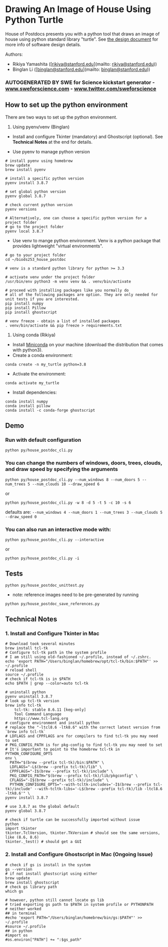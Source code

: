 # Drawing An Image of House Using Python Turtle

House of Postdocs presents you with a python tool that draws an image of house using python standard library "turtle". See [the design document](Design.md) for more info of software design details.

Authors: 
- Rikiya Yamashita ([rikiya@stanford.edu](mailto: rikiya@stanford.edu)) 
- Binglan Li ([binglan@stanford.edu](mailto: binglan@stanford.edu))

### AUTOGENERATED BY SWE for Science kickstart generator - www.sweforscience.com - www.twitter.com/sweforscience

## How to set up the python environment

There are two ways to set up the python environment.

1. Using pyenv/venv (Binglan)

- Install and configure Tkinter (mandatory) and Ghostscript (optional). See **Technical Notes** at the end for details. 

- Use pyenv to manage python version
```
# install pyenv using homebrew
brew update
brew install pyenv

# install a specific python version
pyenv install 3.8.7

# set global python version
pyenv global 3.8.7

# check current python version
pyenv versions

# Alternatively, one can choose a specific python version for a project folder
# go to the project folder
pyenv local 3.8.7
```

- Use venv to mange python environment. Venv is a python package that provides lightweight "virtual environments".
```
# go to your project folder
cd ~/biods253_house_postdoc

# venv is a standard python library for python >= 3.3

# activate venv under the project folder
/usr/bin/env python3 -m venv venv && . venv/bin/activate

# proceed with installing packages like you normally do
# all of the following packages are option. They are only needed for unit tests if you are interested.
pip install numpy
pip install Pillow
pip install ghostscript

# venv freeze - obtain a list of installed packages
. venv/bin/activate && pip freeze > requirements.txt
```

1. Using conda (Rikiya)
- Install [Miniconda](https://docs.conda.io/en/latest/miniconda.html#linux-installers) on your machine (download the distribution that comes with python3).  
- Create a conda environment:
```
conda create -n my_turtle python=3.8
```  
- Activate the environment:
```
conda activate my_turtle
```
- Install dependencies:
```
conda install numpy
conda install pillow
conda install -c conda-forge ghostscript  
```

## Demo
### Run with default configuration
```
python py/house_postdoc_cli.py
```

### You can change the numbers of windows, doors, trees, clouds, and draw speed by specifying the arguments
```
python py/house_postdoc_cli.py --num_windows 8 --num_doors 5 --num_trees 5 --num_clouds 10 --draw_speed 6
```
or
```
python py/house_postdoc_cli.py -w 8 -d 5 -t 5 -c 10 -s 6
```
defaults are: `--num_windows 4 --num_doors 1 --num_trees 3 --num_clouds 5 --draw_speed 0`

### You can also run an interactive mode with:
```
python py/house_postdoc_cli.py --interactive
```
or
```
python py/house_postdoc_cli.py -i
```

## Tests
```
python py/house_postdoc_unittest.py
```
- note: reference images need to be pre-generated by running 
```
python py/house_postdoc_save_references.py
```
## Technical Notes
### 1. Install and Configure Tkinter in Mac
```
# Download took several minutes
brew install tcl-tk
# Configure tcl-tk path in the system profile
# I am still using old-fashioned ~/.profile, instead of ~/.zshrc. 
echo 'export PATH="/Users/binglan/homebrew/opt/tcl-tk/bin:$PATH"' >> ~/.profile
# reload shell 
source ~/.profile
# check if tcl-tk is in $PATH
echo $PATH | grep --color=auto tcl-tk

# uninstall python
pyenv uninstall 3.8.7
# look up tcl-tk version
brew info tcl-tk
    tcl-tk: stable 8.6.11 [keg-only]
    Tool Command Language
    https://www.tcl-lang.org
# configure environment and install python
# replace the "-ltcl8.6 -ltk8.6" with the correct latest version from `brew info tcl-tk`
# LDFLAGS and CPPFLAGS are for compilers to find tcl-tk you may need to set
# PKG_CONFIG_PATH is for pkg-config to find tcl-tk you may need to set
# It's important to point to the homebrew tcl-tk in PYTHON_CONFIGURE_OPTS
env \
  PATH="$(brew --prefix tcl-tk)/bin:$PATH" \
  LDFLAGS="-L$(brew --prefix tcl-tk)/lib" \
  CPPFLAGS="-I$(brew --prefix tcl-tk)/include" \
  PKG_CONFIG_PATH="$(brew --prefix tcl-tk)/lib/pkgconfig" \
  CFLAGS="-I$(brew --prefix tcl-tk)/include" \
  PYTHON_CONFIGURE_OPTS="--with-tcltk-includes='-I$(brew --prefix tcl-tk)/include' --with-tcltk-libs='-L$(brew --prefix tcl-tk)/lib -ltcl8.6 -ltk8.6'" \
pyenv install 3.8.7

# use 3.8.7 as the global default
pyenv global 3.8.7

# check if turtle can be successfully imported without issue
python
import tkinter
tkinter.TclVersion, tkinter.TkVersion # should see the same versions, like (8.6, 8.6)
tkinter._test() # should get a GUI
```

### 2. Install and Configure Ghostscript in Mac (Ongoing Issue)
```
# check if gs is install in the system
gs --version
# if not install ghostscript using either
brew update
brew install ghostscript
# check gs library path
which gs

# however, python still cannot locate gs lib
# tried exporting gs path to $PATH in system profile or PYTHONPATH
# neither worked
## in terminal
#echo 'export PATH="/Users/binglan/homebrew/bin/gs:$PATH"' >> ~/.profile
#source ~/.profile
## in python
#import os
#os.environ["PATH"] += ":$gs_path"
```

